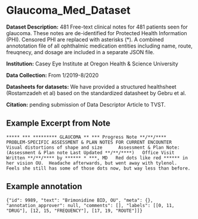 # Glaucoma_Med_Dataset

**Dataset Description:** 481 Free-text clinical notes for 481 patients seen for glaucoma. These notes are de-identified for Protected Health Information (PHI). Censored PHI are replaced with asterisks (\*). A combined annototation file of all ophthalmic medication entities including name, route, freuqnecy, and dosage are included in a separate JSON file. 

**Institution:** Casey Eye Institute at Oregon Health & Science University

**Data Collection:** From 1/2019-8/2020

**Datasheets for datasets:** We have provided a structured healthsheet (Rostamzadeh et al) based on the standardized datasheet by Gebru et al.

**Citation:** pending submission of Data Descriptor Article to TVST.

## Example Excerpt from Note
```
***** *** ********* GLAUCOMA ** *** Progress Note **/**/****     PROBLEM-SPECIFIC ASSESSMENT & PLAN NOTES FOR CURRENT ENCOUNTER    Visual distortions of shape and size      Assessment & Plan Note:   (Assessment & Plan note Last Updated **/**/****)   Office Visit  Written **/**/**** by ****** * ***, MD   Red dots like red ****** in her vision OU.  Headache afterwards, but went away with tylenol.  Feels she still has some of those dots now, but way less than before.  
```

## Example annotation
```
{"id": 9989, "text": "Brimonidine BID, OU", "meta": {}, "annotation_approver": null, "comments": [], "labels": [[0, 11, "DRUG"], [12, 15, "FREQUENCY"], [17, 19, "ROUTE"]]}
```
